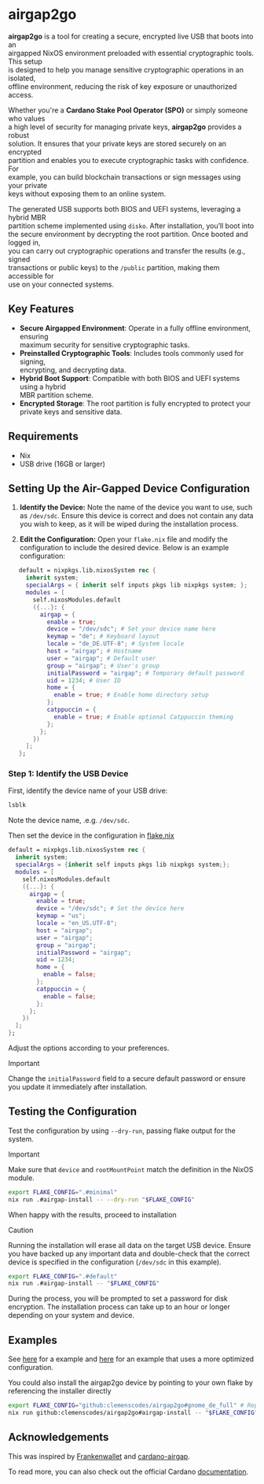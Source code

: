 # airgap2go

**airgap2go** is a tool for creating a secure, encrypted live USB that boots into an  
airgapped NixOS environment preloaded with essential cryptographic tools. This setup  
is designed to help you manage sensitive cryptographic operations in an isolated,  
offline environment, reducing the risk of key exposure or unauthorized access.

Whether you're a **Cardano Stake Pool Operator (SPO)** or simply someone who values  
a high level of security for managing private keys, **airgap2go** provides a robust  
solution. It ensures that your private keys are stored securely on an encrypted  
partition and enables you to execute cryptographic tasks with confidence. For  
example, you can build blockchain transactions or sign messages using your private  
keys without exposing them to an online system.

The generated USB supports both BIOS and UEFI systems, leveraging a hybrid MBR  
partition scheme implemented using `disko`. After installation, you’ll boot into  
the secure environment by decrypting the root partition. Once booted and logged in,  
you can carry out cryptographic operations and transfer the results (e.g., signed  
transactions or public keys) to the `/public` partition, making them accessible for  
use on your connected systems.

## Key Features

- **Secure Airgapped Environment**: Operate in a fully offline environment, ensuring  
  maximum security for sensitive cryptographic tasks.
- **Preinstalled Cryptographic Tools**: Includes tools commonly used for signing,  
  encrypting, and decrypting data.
- **Hybrid Boot Support**: Compatible with both BIOS and UEFI systems using a hybrid  
  MBR partition scheme.
- **Encrypted Storage**: The root partition is fully encrypted to protect your  
  private keys and sensitive data.

## Requirements

- Nix
- USB drive (16GB or larger)

## Setting Up the Air-Gapped Device Configuration

1. **Identify the Device:**
   Note the name of the device you want to use, such as `/dev/sdc`. Ensure this device is correct and does not contain any data you wish to keep, as it will be wiped during the installation process.

2. **Edit the Configuration:**
   Open your `flake.nix` file and modify the configuration to include the desired device. Below is an example configuration:

```nix
   default = nixpkgs.lib.nixosSystem rec {
     inherit system;
     specialArgs = { inherit self inputs pkgs lib nixpkgs system; };
     modules = [
       self.nixosModules.default
       ({...}: {
         airgap = {
           enable = true;
           device = "/dev/sdc"; # Set your device name here
           keymap = "de"; # Keyboard layout
           locale = "de_DE.UTF-8"; # System locale
           host = "airgap"; # Hostname
           user = "airgap"; # Default user
           group = "airgap"; # User's group
           initialPassword = "airgap"; # Temporary default password
           uid = 1234; # User ID
           home = {
             enable = true; # Enable home directory setup
           };
           catppuccin = {
             enable = true; # Enable optional Catppuccin theming
           };
         };
       })
     ];
   };
```

### Step 1: Identify the USB Device

First, identify the device name of your USB drive:

```sh
lsblk
```

Note the device name, .e.g. `/dev/sdc`.

Then set the device in the configuration in [flake.nix](./flake.nix)

```nix
default = nixpkgs.lib.nixosSystem rec {
  inherit system;
  specialArgs = {inherit self inputs pkgs lib nixpkgs system;};
  modules = [
    self.nixosModules.default
    ({...}: {
      airgap = {
        enable = true;
        device = "/dev/sdc"; # Set the device here
        keymap = "us";
        locale = "en_US.UTF-8";
        host = "airgap";
        user = "airgap";
        group = "airgap";
        initialPassword = "airgap";
        uid = 1234;
        home = {
          enable = false;
        };
        catppuccin = {
          enable = false;
        };
      };
    })
  ];
};
```

Adjust the options according to your preferences.

> [!IMPORTANT]
> Change the `initialPassword` field to a secure default password or ensure you update it immediately after installation.

## Testing the Configuration

Test the configuration by using `--dry-run`, passing flake output for the system.

> [!IMPORTANT]
> Make sure that `device` and `rootMountPoint` match the definition in the NixOS module.

```sh
export FLAKE_CONFIG=".#minimal"
nix run .#airgap-install -- --dry-run "$FLAKE_CONFIG"
```

When happy with the results, proceed to installation

> [!CAUTION]
> Running the installation will erase all data on the target USB device.
> Ensure you have backed up any important data
> and double-check that the correct device is specified in the configuration (`/dev/sdc` in this example).

```sh
export FLAKE_CONFIG=".#default"
nix run .#airgap-install -- "$FLAKE_CONFIG"
```

During the process, you will be prompted to set a password for disk encryption.
The installation process can take up to an hour or longer depending on your system and device.

## Examples

See [here](./examples/minimal.nix) for a example and [here](./examples/de_full.nix) for an example that uses a more optimized configuration.

You could also install the airgap2go device by pointing to your own flake by referencing the installer directly

```sh
export FLAKE_CONFIG="github:clemenscodes/airgap2go#gnome_de_full" # Replace with a reference to your own config
nix run github:clemenscodes/airgap2go#airgap-install -- "$FLAKE_CONFIG"
```

## Acknowledgements

This was inspired by [Frankenwallet](https://github.com/rphair/frankenwallet) and [cardano-airgap](https://github.com/IntersectMBO/cardano-airgap).

To read more, you can also check out the official Cardano [documentation](https://developers.cardano.org/docs/get-started/air-gap/).
